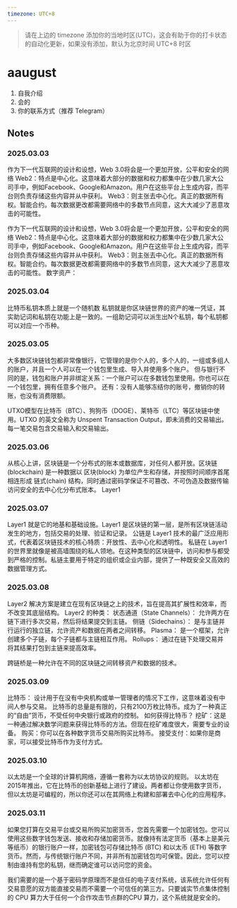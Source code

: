 ```yaml
---
timezone: UTC+8
---
```


> 请在上边的 timezone 添加你的当地时区(UTC)，这会有助于你的打卡状态的自动化更新，如果没有添加，默认为北京时间 UTC+8 时区


# aaugust

1. 自我介绍
2. 会的
3. 你的联系方式（推荐 Telegram）

## Notes

<!-- Content_START -->

### 2025.03.03

作为下一代互联网的设计和设想，Web 3.0将会是一个更加开放，公平和安全的网络
Web2：特点是中心化。这意味着大部分的数据和权力都集中在少数几家大公司手中，例如Facebook、Google和Amazon。用户在这些平台上生成内容，而平台则负责存储这些内容并从中获利。
Web3：则主张去中心化。真正的数据所有权。智能合约。每次数据更改都需要网络中的多数节点同意，这大大减少了恶意攻击的可能性。

作为下一代互联网的设计和设想，Web 3.0将会是一个更加开放，公平和安全的网络
Web2：特点是中心化。这意味着大部分的数据和权力都集中在少数几家大公司手中，例如Facebook、Google和Amazon。用户在这些平台上生成内容，而平台则负责存储这些内容并从中获利。
Web3：则主张去中心化。真正的数据所有权。智能合约。每次数据更改都需要网络中的多数节点同意，这大大减少了恶意攻击的可能性。
数字资产：
### 2025.03.04

比特币私钥本质上就是一个随机数
私钥就是你区块链世界的资产的唯一凭证，其实助记词和私钥在功能上是一致的。一组助记词可以派生出N个私钥，每个私钥都可以对应一个币种。

### 2025.03.05
大多数区块链钱包都非常像银行，它管理的是你个人的，多个人的，一组或多组人的账户，并且一个人可以在一个钱包里生成、导入并使用多个账户。 但与银行不同的是，钱包和账户并非绑定关系：一个账户可以在多数钱包里使用。你也可以在一个钱包里，拥有任意多个账户。 还有：没有人能够冻结你的账号，撤销你的转账，也没有消费限额。

UTXO模型在比特币（BTC）、狗狗币（DOGE）、莱特币（LTC）等区块链中使用。UTXO 的英文全称为 Unspent Transaction Output，即未消费的交易输出。每一笔交易包含交易输入和交易输出。

### 2025.03.06
从核心上讲，区块链是一个分布式的账本或数据库，对任何人都开放。区块链(blockchain) 是一种数据以 区块(block) 为单位产生和存储，并按照时间顺序首尾相连形成 链式(chain) 结构，同时通过密码学保证不可篡改、不可伪造及数据传输访问安全的去中心化分布式账本。
Layer1 

### 2025.03.07
Layer1 就是它的地基和基础设施。Layer1 是区块链的第一层，是所有区块链活动发生的地方，包括交易的处理、验证和记录。
公链是 Layer1 技术的最广泛应用形式，代表着区块链技术的核心特质：开放性、去中心化和透明性。
私链在 Layer1 的世界里就像是被高墙围绕的私人领地。在这种类型的区块链中，访问和参与都受到严格的控制。私链主要用于特定的组织或企业内部，提供了一种既安全又高效的数据管理方式。

### 2025.03.08
Layer2 解决方案是建立在现有区块链之上的技术，旨在提高其扩展性和效率，而不改变其底层结构。
Layer2 的种类：
状态通道（State Channels）： 允许两方在链下进行多次交易，然后将结果提交到主链。
侧链（Sidechains）： 是与主链并行运行的独立链，允许资产和数据在两者之间转移。
Plasma： 是一个框架，允许创建多个子链，每个子链都与主链相互作用。
Rollups： 通过在链下处理交易并将其结果打包到主链来提高效率。

跨链桥是一种允许在不同的区块链之间转移资产和数据的技术。

### 2025.03.09
比特币： 设计用于在没有中央机构或单一管理者的情况下工作，这意味着没有中间人参与交易。
比特币的总量是有限的，只有2100万枚比特币。成为了一种真正的“自由”货币，不受任何中央银行或政府的控制。
如何获得比特币？
挖矿：这是一种通过解决数学问题来获得比特币的方法。但现在挖矿难度很大，需要专业的设备。
购买：你可以在各种数字货币交易所购买比特币。
接受支付：如果你是商家，可以接受比特币作为支付方式。

### 2025.03.10
以太坊是一个全球的计算机网络，遵循一套称为以太坊协议的规则。
以太坊在2015年推出，它在比特币的创新基础上进行了建设。两者都让你使用数字货币，但以太坊是可编程的，所以你还可以在其网络上构建和部署去中心化的应用程序。

### 2025.03.11

如果您打算在交易平台或交易所购买加密货币，您首先需要一个加密钱包。您可以使用这些数字钱包发送、接收和存储加密货币。就像持有法定货币（基本上是美元等纸币）的银行账户一样，加密钱包可存储比特币 (BTC) 和以太币 (ETH) 等数字货币。然而，与传统银行账户不同，并非所有加密钱包均可保管。因此，您可以控制由谁持有您的私钥，继而确定谁可以访问您的资金。

我们需要的是一个基于密码学原理而不是信任的电子支付系统，该系统允许任何有交易意愿的双方能直接交易而不需要一个可信任的第三方。只要诚实节点集体控制的 CPU 算力大于任何一个合作攻击节点群的CPU 算力，这个系统就是安全的。

<!-- Content_END -->
